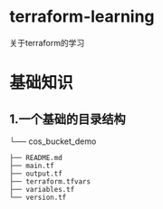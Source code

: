 # terraform-learning
关于terraform的学习


# 基础知识
## 1.一个基础的目录结构
  
└── cos_bucket_demo

    ├── README.md
    ├── main.tf
    ├── output.tf
    ├── terraform.tfvars
    ├── variables.tf
    └── version.tf
